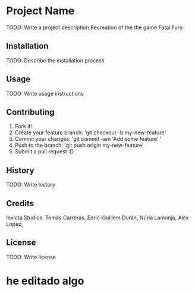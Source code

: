 ﻿# Project Name
TODO: Write a project description
Recreation of the the game Fatal Fury.


## Installation
TODO: Describe the installation process


## Usage
TODO: Write usage instructions


## Contributing
1. Fork it!
2. Create your feature branch: 'git checkout -b my-new-feature'
3. Commit your changes: 'git commit -am 'Add some feature' '
4. Push to the branch: 'git push origin my-new-feature'
5. Submit a pull request :D


## History
TODO: Write history


## Credits
Invicta Studios:
Tomás Carreras,
Enric-Guillem Durán,
Núria Lamonja,
Alex López,


## License
TODO: Write license


# he editado algo
